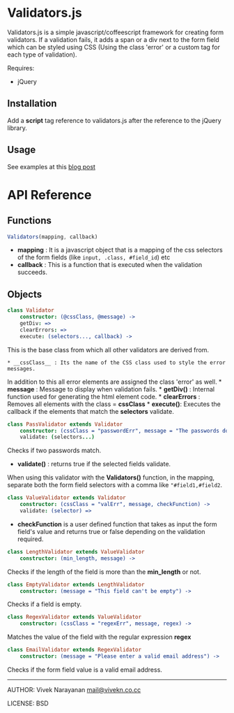 Validators.js 
====
Validators.js is a simple javascript/coffeescript framework for creating form validators. If a validation fails, it adds a
span or a div next to the form field which can be styled using CSS (Using the class 'error' or a custom tag for each type of validation).

Requires:

* jQuery

Installation
----
Add a __script__ tag reference to validators.js after the reference to the jQuery library.

Usage
----
See examples at this [blog post]()

API Reference
====

Functions
----

```javascript
Validators(mapping, callback)
```
* __mapping__ : It is a javascript object that is a mapping of the css selectors of the form fields (like ```input, .class, #field_id```) etc
* __callback__ : This is a function that is executed when the validation succeeds.

Objects
----

```coffeescript
class Validator
	constructor: (@cssClass, @message) ->
    getDiv: =>
    clearErrors: =>
    execute: (selectors..., callback) ->
```
This is the base class from which all other validators are derived from.

	* __cssClass__ : Its the name of the CSS class used to style the error messages. 
In addition to this all error elements are assigned the class 'error' as well. 
	* __message__ : Message to display when validation fails.
	* __getDiv()__ : Internal function used for generating the html element code.
	* __clearErrors__ : Removes all elements with the class = __cssClass__
	* __execute()__: Executes the callback if the elements that match the __selectors__ validate.

```coffeescript
class PassValidator extends Validator
    constructor: (cssClass = "passwordErr", message = "The passwords don't match") ->
    validate: (selectors...)
```
Checks if two passwords match.

* __validate()__ : returns true if the selected fields validate.

When using this validator with the __Validators()__ function, in the mapping, separate both the form field selectors with a comma
like ```"#field1,#field2```.

```coffeescript
class ValueValidator extends Validator
    constructor: (cssClass = "valErr", message, checkFunction) ->
    validate: (selector) =>
```
* __checkFunction__ is a user defined function that takes as input the form field's value and returns true or false 
	depending on the validation required.

```coffeescript
class LengthValidator extends ValueValidator
    constructor: (min_length, message) ->
```
Checks if the length of the field is more than the __min_length__ or not.

```coffeescript    
class EmptyValidator extends LengthValidator
    constructor: (message = "This field can't be empty") ->
```
Checks if a field is empty.

```coffeescript
class RegexValidator extends ValueValidator
    constructor: (cssClass = "regexErr", message, regex) ->
```
Matches the value of the field with the regular expression __regex__

```coffeescript
class EmailValidator extends RegexValidator
    constructor: (message = "Please enter a valid email address") ->
```
Checks if the form field value is a valid email address.


----
AUTHOR: Vivek Narayanan <mail@vivekn.co.cc>

LICENSE: BSD
